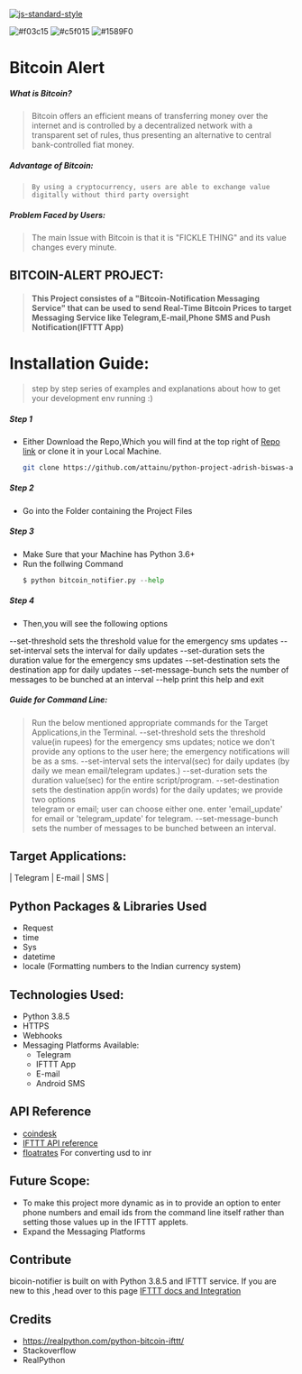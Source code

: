 [![js-standard-style](https://img.shields.io/badge/code%20style-standard-brightgreen.svg?style=flat)](https://github.com/feross/standard)

![#f03c15](https://via.placeholder.com/15/f03c15/000000?text=+) ![#c5f015](https://via.placeholder.com/15/c5f015/000000?text=+) ![#1589F0](https://via.placeholder.com/15/1589F0/000000?text=+)

# Bitcoin Alert 

##### What is Bitcoin?

> Bitcoin offers an efficient means of transferring money over the internet and is controlled by a decentralized network with a transparent set of rules, thus presenting an alternative to central bank-controlled fiat money.

##### Advantage of Bitcoin:

>     By using a cryptocurrency, users are able to exchange value digitally without third party oversight

##### Problem Faced by Users:

> The main Issue with Bitcoin is that it is "FICKLE THING" and its value changes every minute.

## BITCOIN-ALERT PROJECT:

> #### This Project consistes of a "Bitcoin-Notification Messaging Service" that can be used to send Real-Time Bitcoin Prices to target Messaging Service like Telegram,E-mail,Phone SMS and Push Notification(IFTTT App)

# Installation Guide:

> step by step series of examples and explanations about how to get your development env running :)

##### Step 1

- Either Download the Repo,Which you will find at the top right of [Repo link](https://github.com/attainu/python-project-adrish-biswas-au9/tree/dev) or clone it in your Local Machine.
  ```sh
  git clone https://github.com/attainu/python-project-adrish-biswas-au9.git
  ```

##### Step 2

- Go into the Folder containing the Project Files


##### Step 3

- Make Sure that your Machine has Python 3.6+
- Run the follwing Command
  ```python
  $ python bitcoin_notifier.py --help
  ```

##### Step 4

- Then,you will see the following options

--set-threshold                  sets the threshold value for the emergency sms updates
--set-interval                   sets the interval for daily updates
--set-duration                   sets the duration value for the emergency sms updates
--set-destination                sets the destination app for daily updates
--set-message-bunch              sets the number of messages to be bunched at an interval
--help                           print this help and exit

##### Guide for Command Line:

> Run the below mentioned appropriate commands for the Target Applications,in the Terminal.
--set-threshold                  sets the threshold value(in rupees) for the emergency sms updates; notice we 
                                 don't provide any options to the user here; the emergency notifications will be as a sms.
--set-interval                   sets the interval(sec) for daily updates (by daily we mean email/telegram updates.)
--set-duration                   sets the duration value(sec) for the entire script/program.
--set-destination                sets the destination app(in words) for the daily updates; we provide two options     
                                 telegram or email; user can choose either one. enter 'email_update' for email or 'telegram_update' for telegram.
--set-message-bunch              sets the number of messages to be bunched between an interval.

## Target Applications:

|         Telegram          |         E-mail          |         SMS          |
## Python Packages & Libraries Used

- Request
- time
- Sys
- datetime
- locale (Formatting numbers to the Indian currency system)

## Technologies Used:

- Python 3.8.5
- HTTPS
- Webhooks
- Messaging Platforms Available:
  - Telegram
  - IFTTT App
  - E-mail
  - Android SMS

## API Reference

- [coindesk](https://api.coindesk.com)
- [IFTTT API reference](https://platform.ifttt.com/docs/api_reference)
- [floatrates](http://www.floatrates.com) For converting usd to inr
## Future Scope:

- To make this project more dynamic as in to provide an option to enter phone numbers and email ids from the 
  command line itself rather than setting those values up in the IFTTT applets.
- Expand the Messaging Platforms


## Contribute

bicoin-notifier is built on with Python 3.8.5 and IFTTT service. If you are new to this ,head over to this page
[IFTTT docs and Integration](https://platform.ifttt.com/docs)

## Credits

- https://realpython.com/python-bitcoin-ifttt/
- Stackoverflow
- RealPython